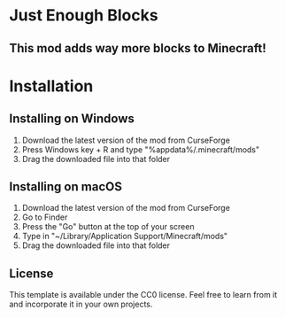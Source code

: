 # Just Enough Blocks
## This mod adds way more blocks to Minecraft!

# Installation

## Installing on Windows

1. Download the latest version of the mod from CurseForge
2. Press Windows key + R and type "%appdata%/.minecraft/mods"
3. Drag the downloaded file into that folder

## Installing on macOS

1. Download the latest version of the mod from CurseForge
2. Go to Finder
3. Press the "Go" button at the top of your screen
4. Type in "~/Library/Application Support/Minecraft/mods"
5. Drag the downloaded file into that folder

## License

This template is available under the CC0 license. Feel free to learn from it and incorporate it in your own projects.
